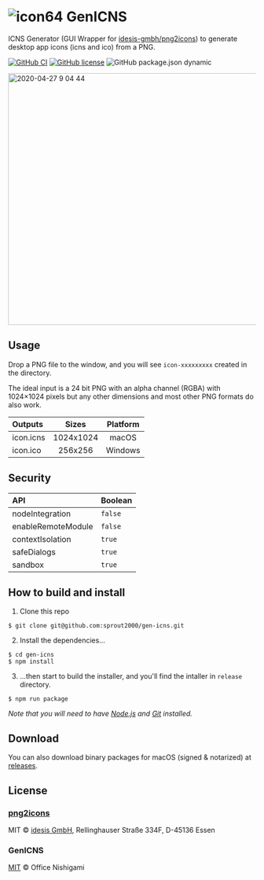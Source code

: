 # ![icon64](https://user-images.githubusercontent.com/52094761/80297794-80f1f580-87c1-11ea-9726-39fa0efe9581.png) GenICNS

ICNS Generator (GUI Wrapper for [idesis-gmbh/png2icons](https://github.com/idesis-gmbh/png2icons)) to generate desktop app icons (icns and ico) from a PNG.

[![GitHub CI](https://github.com/sprout2000/gen-icns/workflows/GitHub%20CI/badge.svg)](https://github.com/sprout2000/gen-icns/actions?query=workflow%3A%22GitHub+CI%22)
[![GitHub license](https://img.shields.io/github/license/sprout2000/gen-icns)](https://github.com/sprout2000/gen-icns/blob/master/LICENSE.md)
![GitHub package.json dynamic](https://img.shields.io/github/package-json/keywords/sprout2000/gen-icns)

<img width="512" alt="2020-04-27 9 04 44" src="https://user-images.githubusercontent.com/52094761/80323428-51e18f80-8866-11ea-9f93-aedd454bbc18.png">


## Usage

Drop a PNG file to the window, and you will see `icon-xxxxxxxxx` created in the directory.

The ideal input is a 24 bit PNG with an alpha channel (RGBA) with 1024×1024 pixels but any other dimensions and most other PNG formats do also work. 

Outputs | Sizes | Platform
:--- | :---: | :---:
icon.icns | 1024x1024 | macOS
icon.ico | 256x256 | Windows

## Security

API | Boolean
:--- | :---
nodeIntegration | `false`
enableRemoteModule | `false`
contextIsolation | `true`
safeDialogs | `true`
sandbox | `true`

## How to build and install

1. Clone this repo

```
$ git clone git@github.com:sprout2000/gen-icns.git
```

2. Install the dependencies...

```
$ cd gen-icns
$ npm install
```

3. ...then start to build the installer, and you'll find the intaller in `release` directory.

```
$ npm run package
```

*Note that you will need to have [Node.js](https://nodejs.org/en/) and [Git](https://git-scm.com/) installed.*

## Download

You can also download binary packages for macOS (signed & notarized) at [releases](https://github.com/sprout2000/gen-icns/releases).


## License

### [png2icons](https://github.com/idesis-gmbh/png2icons)

MIT © [idesis GmbH](https://www.idesis.de), Rellinghauser Straße 334F, D-45136 Essen

### GenICNS

[MIT](https://github.com/sprout2000/lessview/blob/master/LICENSE.md) © Office Nishigami
